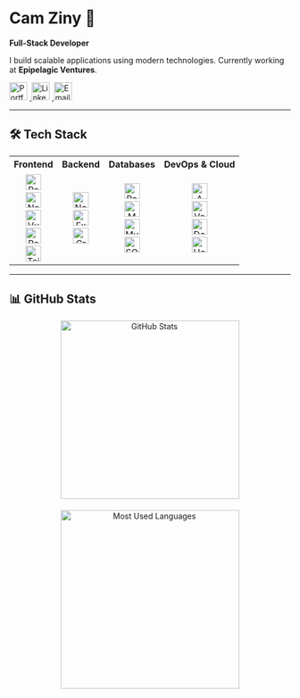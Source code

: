 # Cam Ziny 👋

**Full-Stack Developer**

I build scalable applications using modern technologies. Currently working at **Epipelagic Ventures**.

<a href="https://camziny.com" target="_blank">
  <img src="https://img.shields.io/badge/Portfolio-000000?style=flat-square" alt="Portfolio" style="height:32px; margin-right:4px;">
</a>
<a href="https://www.linkedin.com/in/cameron-ziny/" target="_blank">
  <img src="https://img.shields.io/badge/LinkedIn-0077B5?style=flat-square&logo=linkedin&logoColor=white" alt="LinkedIn" style="height:32px; margin-right:4px;">
</a>
<a href="mailto:camziny@gmail.com" target="_blank">
  <img src="https://img.shields.io/badge/Email-D14836?style=flat-square&logo=gmail&logoColor=white" alt="Email" style="height:32px; margin-right:4px;">
</a>

---

## 🛠️ Tech Stack

<table align="center">
  <tr>
    <th>Frontend</th>
    <th>Backend</th>
    <th>Databases</th>
    <th>DevOps & Cloud</th>
  </tr>
  <tr>
    <td align="center">
      <img src="https://img.shields.io/badge/React-61DAFB?style=flat-square&logo=react&logoColor=black" alt="React" style="height:28px; margin:2px;"><br>
      <img src="https://img.shields.io/badge/Next.js-000000?style=flat-square&logo=next.js&logoColor=white" alt="Next.js" style="height:28px; margin:2px;"><br>
      <img src="https://img.shields.io/badge/Vue.js-4FC08D?style=flat-square&logo=vue.js&logoColor=white" alt="Vue.js" style="height:28px; margin:2px;"><br>
      <img src="https://img.shields.io/badge/React Native-61DAFB?style=flat-square&logo=react&logoColor=black" alt="React Native" style="height:28px; margin:2px;"><br>
      <img src="https://img.shields.io/badge/Tailwind CSS-06B6D4?style=flat-square&logo=tailwindcss&logoColor=white" alt="Tailwind CSS" style="height:28px; margin:2px;">
    </td>
    <td align="center">
      <img src="https://img.shields.io/badge/Node.js-339933?style=flat-square&logo=node.js&logoColor=white" alt="Node.js" style="height:28px; margin:2px;"><br>
      <img src="https://img.shields.io/badge/Express.js-000000?style=flat-square&logo=express&logoColor=white" alt="Express.js" style="height:28px; margin:2px;"><br>
      <img src="https://img.shields.io/badge/GraphQL-E10098?style=flat-square&logo=graphql&logoColor=white" alt="GraphQL" style="height:28px; margin:2px;">
    </td>
    <td align="center">
      <img src="https://img.shields.io/badge/PostgreSQL-336791?style=flat-square&logo=postgresql&logoColor=white" alt="PostgreSQL" style="height:28px; margin:2px;"><br>
      <img src="https://img.shields.io/badge/MongoDB-47A248?style=flat-square&logo=mongodb&logoColor=white" alt="MongoDB" style="height:28px; margin:2px;"><br>
      <img src="https://img.shields.io/badge/MySQL-4479A1?style=flat-square&logo=mysql&logoColor=white" alt="MySQL" style="height:28px; margin:2px;"><br>
      <img src="https://img.shields.io/badge/SQLite-003B57?style=flat-square&logo=sqlite&logoColor=white" alt="SQLite" style="height:28px; margin:2px;">
    </td>
    <td align="center">
      <img src="https://img.shields.io/badge/AWS-FF9900?style=flat-square&logo=amazon-aws&logoColor=white" alt="AWS" style="height:28px; margin:2px;"><br>
      <img src="https://img.shields.io/badge/Vercel-000000?style=flat-square&logo=vercel&logoColor=white" alt="Vercel" style="height:28px; margin:2px;"><br>
      <img src="https://img.shields.io/badge/Docker-2496ED?style=flat-square&logo=docker&logoColor=white" alt="Docker" style="height:28px; margin:2px;"><br>
      <img src="https://img.shields.io/badge/Heroku-430098?style=flat-square&logo=heroku&logoColor=white" alt="Heroku" style="height:28px; margin:2px;">
    </td>
  </tr>
</table>

---

## 📊 GitHub Stats

<div align="center" style="display: flex; flex-wrap: wrap; justify-content: center; gap: 20px;">
  <a href="https://github.com/camziny" target="_blank">
    <img src="https://github-readme-stats.vercel.app/api?username=camziny&show_icons=true&theme=radical&hide_border=true" alt="GitHub Stats" style="width:320px; height:auto;">
  </a>
  <a href="https://github.com/camziny" target="_blank">
    <picture>
      <source media="(prefers-color-scheme: dark)" srcset="https://github-readme-stats.vercel.app/api/top-langs/?username=camziny&layout=compact&theme=radical&hide_border=true">
      <source media="(prefers-color-scheme: light)" srcset="https://github-readme-stats.vercel.app/api/top-langs/?username=camziny&layout=compact&theme=default&hide_border=true">
      <img src="https://github-readme-stats.vercel.app/api/top-langs/?username=camziny&layout=compact&theme=default&hide_border=true" alt="Most Used Languages" style="width:320px; height:auto;">
    </picture>
  </a>
</div>
